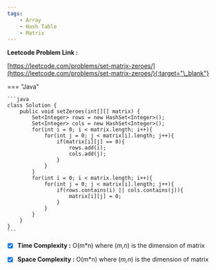 ```yaml
---
tags:
    - Array
    - Hash Table
    - Matrix
---
```


**Leetcode Problem Link :**

[https://leetcode.com/problems/set-matrix-zeroes/](https://leetcode.com/problems/set-matrix-zeroes/){:target="\_blank"}

=== "Java"

    ```java
    class Solution {
        public void setZeroes(int[][] matrix) {
            Set<Integer> rows = new HashSet<Integer>();
            Set<Integer> cols = new HashSet<Integer>();
            for(int i = 0; i < matrix.length; i++){
                for(int j = 0; j < matrix[i].length; j++){
                    if(matrix[i][j] == 0){
                        rows.add(i);
                        cols.add(j);
                    }
                }
            }
            for(int i = 0; i < matrix.length; i++){
                for(int j = 0; j < matrix[i].length; j++){
                    if(rows.contains(i) || cols.contains(j)){
                        matrix[i][j] = 0;
                    }
                }
            }
        }
    }
    ```

-   [x] **Time Complexity :** O(m\*n) where (_m,n_) is the dimension of matrix

-   [x] **Space Complexity :** O(m\*n) where (_m,n_) is the dimension of matrix

